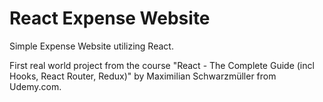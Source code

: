 # React Expense Website
<p>Simple Expense Website utilizing React.</p>
<p>First real world project from the course "React - The Complete Guide (incl Hooks, React Router, Redux)" by Maximilian Schwarzmüller from Udemy.com.</p>
